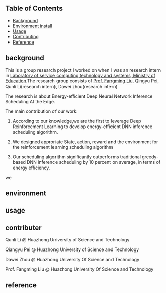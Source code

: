 ## Table of Contents

- [Background](#background)
- [Environment install](#environment)
- [Usage](#usage)
- [Contributing](#contributer)
- [Reference](#reference)

## background
This is a group research project I worked on when I was an research intern in [Laboratory of service computing technology and systems, Ministry of Education](http://grid.hust.edu.cn/kydw/gdyjry.htm).The research group consists of [Prof. Fangming Liu](http://faculty.hust.edu.cn/liufangming/zh_CN/index.htm), Qingyu Pei, Qunli Li(research intern), Dawei zhou(research intern)

The research is about Energy-efficient Deep Neural Network Inference Scheduling At the Edge.

The main contribution of our work:

1. According to our knowledge,we are the first to leverage Deep Reinforcement Learning to develop energy-efficient DNN inference scheduling algorithm.

2. We designed approriate State, action, reward and the environment for  the reinforcement learning scheduling algorithm

3. Our scheduling algorithm significantly outperforms traditional greedy-based  DNN inference scheduling  by 10 percent on average, in terms of energy efficiency.

we
## environment

## usage
 


## contributer
Qunli Li @ Huazhong University of Science and Technology

Qiangyu Pei @ Huazhong University of Science and Technology

Dawei Zhou @ Huazhong University Of Science and Technology

Prof. Fangming Liu @ Huazhong University Of Science and Technology



## reference


   
